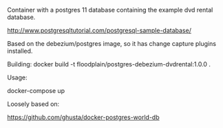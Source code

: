Container with a postgres 11 database containing the example dvd rental database.

http://www.postgresqltutorial.com/postgresql-sample-database/

Based on the debezium/postgres image, so it has change capture plugins installed.

Building:
docker build -t floodplain/postgres-debezium-dvdrental:1.0.0 .

Usage:

docker-compose up


Loosely based on:

https://github.com/ghusta/docker-postgres-world-db
